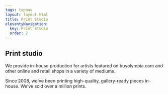 ```yaml
---
tags: topnav
layout: layout.html
title: Print Studio
eleventyNavigation:
  key: Print Studio
  order: 2
---
```


## Print studio

We provide in-house production for artists featured on buyolympia.com and other online and retail shops in a variety of mediums. 

Since 2008, we've been printing high-quality, gallery-ready pieces in-house. We’ve sold over a million prints. 
